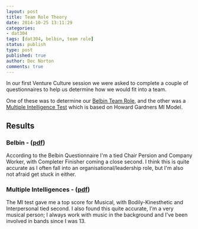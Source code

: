 ```yaml
---
layout: post
title: Team Role Theory
date: 2014-10-25 13:11:29
categories:
- dat304
tags: [dat304, belbin, team role]
status: publish
type: post
published: true
author: Dec Norton
comments: true
---
```


In our first Venture Culture session we were asked to complete a couple of questionnaires to help us determine how we would fit into a team.

<!--more-->

One of these was to determine our [Belbin Team Role](http://www.belbin.com/rte.asp?id=8), and the other was a [Multiple Intelligence Test](http://infed.org/mobi/howard-gardner-multiple-intelligences-and-education/) which is based on Howard Gardners MI Model.

## Results

### Belbin - ([pdf](/assets/belbin_questionnaire.pdf))
According to the Belbin Questionnaire I'm a tied Chair Persion and Company Worker, with Completer Finisher coming a close second. I think this is quite accurate as I often fall into an organisational/leadership role, but I'm also not afraid get stuck in either.

### Multiple Intelligences - ([pdf](/assets/multiple_intelligences_test.pdf))
The MI test gave me a top score for Musical, with Bodily-Kinesthetic and Interpersonal tied second. I also found this quite accurate, I'm a very musical person; I always work with music in the background and I've been involved in bands since I was 13.